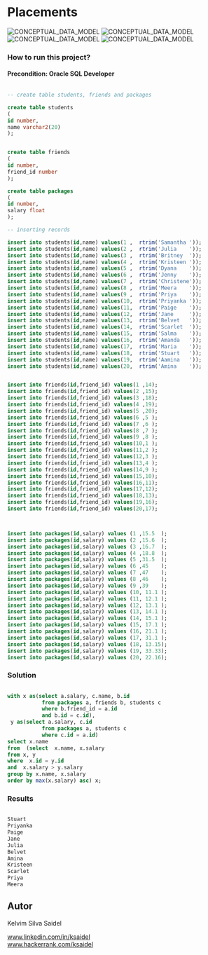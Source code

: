 # Placements

![CONCEPTUAL_DATA_MODEL](https://github.com/kelvimSaidel/SQL_queries/blob/ec07f183124921cded108e8fb3ccbe47132037e5/medium/assets/placements1.JPG)
![CONCEPTUAL_DATA_MODEL](https://github.com/kelvimSaidel/SQL_queries/blob/ec07f183124921cded108e8fb3ccbe47132037e5/medium/assets/placements2.JPG)
![CONCEPTUAL_DATA_MODEL](https://github.com/kelvimSaidel/SQL_queries/blob/ec07f183124921cded108e8fb3ccbe47132037e5/medium/assets/placements3.JPG)
![CONCEPTUAL_DATA_MODEL](https://github.com/kelvimSaidel/SQL_queries/blob/ec07f183124921cded108e8fb3ccbe47132037e5/medium/assets/placements4.JPG)


### How to run this project?

#### Precondition: Oracle SQL Developer

```SQL

-- create table students, friends and packages

create table students
(
id number,
name varchar2(20)
);


create table friends
(
id number,
friend_id number
);          

create table packages
(
id number,
salary float
);

-- inserting records

insert into students(id,name) values(1 ,  rtrim('Samantha ')); 
insert into students(id,name) values(2 ,  rtrim('Julia    ')); 
insert into students(id,name) values(3 ,  rtrim('Britney  ')); 
insert into students(id,name) values(4 ,  rtrim('Kristeen ')); 
insert into students(id,name) values(5 ,  rtrim('Dyana    ')); 
insert into students(id,name) values(6 ,  rtrim('Jenny    ')); 
insert into students(id,name) values(7 ,  rtrim('Christene')); 
insert into students(id,name) values(8 ,  rtrim('Meera    ')); 
insert into students(id,name) values(9 ,  rtrim('Priya    ')); 
insert into students(id,name) values(10,  rtrim('Priyanka ')); 
insert into students(id,name) values(11,  rtrim('Paige    ')); 
insert into students(id,name) values(12,  rtrim('Jane     ')); 
insert into students(id,name) values(13,  rtrim('Belvet   ')); 
insert into students(id,name) values(14,  rtrim('Scarlet  ')); 
insert into students(id,name) values(15,  rtrim('Salma    ')); 
insert into students(id,name) values(16,  rtrim('Amanda   ')); 
insert into students(id,name) values(17,  rtrim('Maria    ')); 
insert into students(id,name) values(18,  rtrim('Stuart   ')); 
insert into students(id,name) values(19,  rtrim('Aamina   ')); 
insert into students(id,name) values(20,  rtrim('Amina    ')); 


insert into friends(id,friend_id) values(1 ,14);
insert into friends(id,friend_id) values(2 ,15);
insert into friends(id,friend_id) values(3 ,18);
insert into friends(id,friend_id) values(4 ,19);
insert into friends(id,friend_id) values(5 ,20);
insert into friends(id,friend_id) values(6 ,5 );
insert into friends(id,friend_id) values(7 ,6 );
insert into friends(id,friend_id) values(8 ,7 );
insert into friends(id,friend_id) values(9 ,8 );
insert into friends(id,friend_id) values(10,1 );
insert into friends(id,friend_id) values(11,2 );
insert into friends(id,friend_id) values(12,3 );
insert into friends(id,friend_id) values(13,4 );
insert into friends(id,friend_id) values(14,9 );
insert into friends(id,friend_id) values(15,10);
insert into friends(id,friend_id) values(16,11);
insert into friends(id,friend_id) values(17,12);
insert into friends(id,friend_id) values(18,13);
insert into friends(id,friend_id) values(19,16);
insert into friends(id,friend_id) values(20,17);



insert into packages(id,salary) values (1 ,15.5  );
insert into packages(id,salary) values (2 ,15.6  );
insert into packages(id,salary) values (3 ,16.7  );
insert into packages(id,salary) values (4 ,18.8  );
insert into packages(id,salary) values (5 ,31.5  );
insert into packages(id,salary) values (6 ,45    );
insert into packages(id,salary) values (7 ,47    );
insert into packages(id,salary) values (8 ,46    );
insert into packages(id,salary) values (9 ,39    );
insert into packages(id,salary) values (10, 11.1 );
insert into packages(id,salary) values (11, 12.1 );
insert into packages(id,salary) values (12, 13.1 );
insert into packages(id,salary) values (13, 14.1 );
insert into packages(id,salary) values (14, 15.1 );
insert into packages(id,salary) values (15, 17.1 );
insert into packages(id,salary) values (16, 21.1 );
insert into packages(id,salary) values (17, 31.1 );
insert into packages(id,salary) values (18, 13.15);
insert into packages(id,salary) values (19, 33.33);
insert into packages(id,salary) values (20, 22.16);


```

### Solution

```SQL

with x as(select a.salary, c.name, b.id
           from packages a, friends b, students c
           where b.friend_id = a.id
           and b.id = c.id),
 y as(select a.salary, c.id
           from packages a, students c
           where c.id = a.id)
select x.name
from  (select  x.name, x.salary
from x, y
where  x.id = y.id
and  x.salary > y.salary
group by x.name, x.salary
order by max(x.salary) asc) x;

```

### Results

```SQL

Stuart 
Priyanka 
Paige 
Jane 
Julia 
Belvet 
Amina 
Kristeen 
Scarlet 
Priya 
Meera

```

## Autor

Kelvim Silva Saidel

www.linkedin.com/in/ksaidel  
www.hackerrank.com/ksaidel
